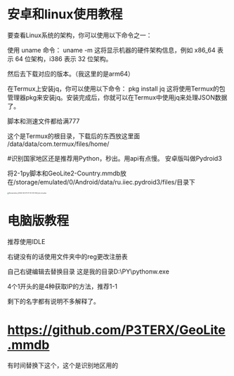 # 安卓和linux使用教程

要查看Linux系统的架构，你可以使用以下命令之一：

使用 uname 命令：
uname -m
这将显示机器的硬件架构信息，例如 x86_64 表示 64 位架构，i386 表示 32 位架构。

然后去下载对应的版本。（我这里的是arm64）

[github]: https://github.com/XIU2/CloudflareSpeedTest

在Termux上安装jq，你可以使用以下命令：
pkg install jq
这将使用Termux的包管理器pkg来安装jq。安装完成后，你就可以在Termux中使用jq来处理JSON数据了。

脚本和测速文件都给满777

这个是Termux的根目录，下载后的东西放这里面
/data/data/com.termux/files/home/



#识别国家地区还是推荐用Python，秒出。用api有点慢。
安卓版叫做Pydroid3

[链接]: https://blog.qaiu.top/archives/pydroid3v70


将2-1py脚本和GeoLite2-Country.mmdb放在/storage/emulated/0/Android/data/ru.iiec.pydroid3/files/目录下

<img src="C:\Users\Administrator\Downloads/Screenshot_2024-04-01-01-12-30-254_bin.mt.plus.jpg" alt="Screenshot_2024-04-01-01-12-30-254_bin.mt.plus" style="zoom:25%;" />

# 电脑版教程

推荐使用IDLE

右键没有的话使用文件夹中的reg更改注册表

自己右键编辑去替换目录   这是我的目录D:\\PY\\pythonw.exe

4个1开头的是4种获取IP的方法，推荐1-1

剩下的名字都有说明不多解释了。

# https://github.com/P3TERX/GeoLite.mmdb

有时间替换下这个，这个是识别地区用的


